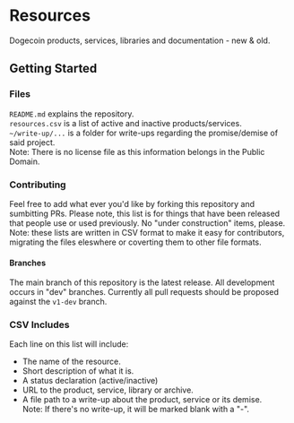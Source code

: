 Resources
==

Dogecoin products, services, libraries and documentation - new & old. 

## Getting Started

### Files

`README.md` explains the repository. <br>
`resources.csv` is a list of active and inactive products/services. <br>
`~/write-up/...` is a folder for write-ups regarding the promise/demise of said project. <br>
Note: There is no license file as this information belongs in the Public Domain.

### Contributing

Feel free to add what ever you'd like by forking this repository and sumbitting PRs. Please note, this list is for things that have been released that people use or used previously. No "under construction" items, please. Note: these lists are written in CSV format to make it easy for contributors, migrating the files eleswhere or coverting them to other file formats.

#### Branches

The main branch of this repository is the latest release. All development occurs in "dev" branches. Currently all pull requests should be proposed against the `v1-dev` branch. 

### CSV Includes

Each line on this list will include:

- The name of the resource.
- Short description of what it is.
- A status declaration (active/inactive)
- URL to the product, service, library or archive. 
- A file path to a write-up about the product, service or its demise. <br>
Note: If there's no write-up, it will be marked blank with a "-".


